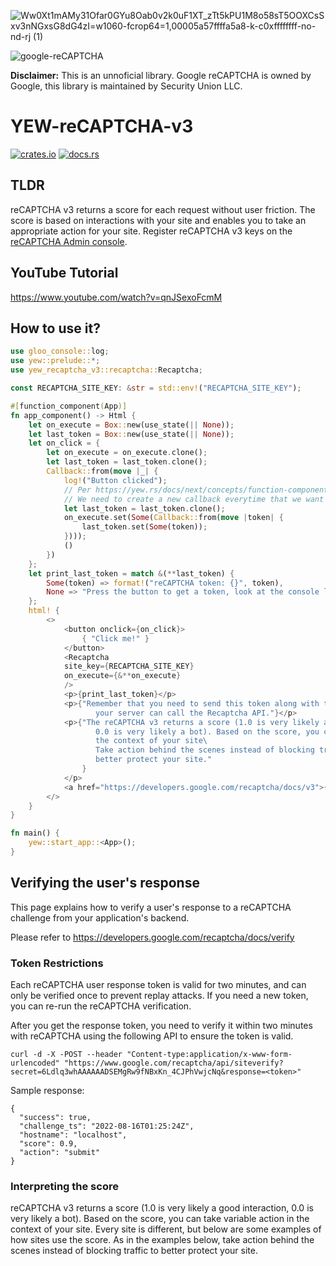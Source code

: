![Ww0Xt1mAMy31Ofar0GYu8Oab0v2k0uF1XT_zTt5kPU1M8o58sT5OOXCsSxv3nNGxsG8dG4zI=w1060-fcrop64=1,00005a57ffffa5a8-k-c0xffffffff-no-nd-rj (1)](https://user-images.githubusercontent.com/1176339/155262320-ce1406f0-d35d-418e-a8b9-60b928cceeb2.jpeg)


![google-reCAPTCHA](https://user-images.githubusercontent.com/1176339/184780286-856b249d-01e6-498f-a9af-8486dedbdc16.svg)

**Disclaimer:** This is an unnoficial library. Google reCAPTCHA is owned by Google, this library is maintained by Security Union LLC. 

# YEW-reCAPTCHA-v3

[![crates.io](https://img.shields.io/crates/v/yew-recaptcha-v3.svg)](https://crates.io/crates/yew-recaptcha-v3)
[![docs.rs](https://docs.rs/yew-recaptcha-v3/badge.svg)](https://docs.rs/yew-recaptcha-v3)


## TLDR

reCAPTCHA v3 returns a score for each request without user friction. The score is based on interactions with your site and enables you to take an appropriate action for your site. Register reCAPTCHA v3 keys on the [reCAPTCHA Admin console](https://www.google.com/recaptcha/admin/create). 

## YouTube Tutorial
https://www.youtube.com/watch?v=qnJSexoFcmM

## How to use it?

```rust
use gloo_console::log;
use yew::prelude::*;
use yew_recaptcha_v3::recaptcha::Recaptcha;

const RECAPTCHA_SITE_KEY: &str = std::env!("RECAPTCHA_SITE_KEY");

#[function_component(App)]
fn app_component() -> Html {
    let on_execute = Box::new(use_state(|| None));
    let last_token = Box::new(use_state(|| None));
    let on_click = {
        let on_execute = on_execute.clone();
        let last_token = last_token.clone();
        Callback::from(move |_| {
            log!("Button clicked");
            // Per https://yew.rs/docs/next/concepts/function-components/communication
            // We need to create a new callback everytime that we want Recaptcha to be executed.
            let last_token = last_token.clone();
            on_execute.set(Some(Callback::from(move |token| {
                last_token.set(Some(token));
            })));
            ()
        })
    };
    let print_last_token = match &(**last_token) {
        Some(token) => format!("reCAPTCHA token: {}", token),
        None => "Press the button to get a token, look at the console logs in case that there's an error".to_string()
    };
    html! {
        <>
            <button onclick={on_click}>
                { "Click me!" }
            </button>
            <Recaptcha
            site_key={RECAPTCHA_SITE_KEY}
            on_execute={&**on_execute}
            />
            <p>{print_last_token}</p>
            <p>{"Remember that you need to send this token along with the form values so that \n
                   your server can call the Recaptcha API."}</p>
            <p>{"The reCAPTCHA v3 returns a score (1.0 is very likely a good interaction,\
                   0.0 is very likely a bot). Based on the score, you can take variable action in\
                   the context of your site\
                   Take action behind the scenes instead of blocking traffic to \
                   better protect your site."
                }
            </p>
            <a href="https://developers.google.com/recaptcha/docs/v3">{"Google Documentation"}</a>
        </>
    }
}

fn main() {
    yew::start_app::<App>();
}

```

## Verifying the user's response

This page explains how to verify a user's response to a reCAPTCHA challenge from your application's backend.

Please refer to https://developers.google.com/recaptcha/docs/verify

### Token Restrictions

Each reCAPTCHA user response token is valid for two minutes, and can only be verified once to prevent replay attacks. If you need a new token, you can re-run the reCAPTCHA verification.

After you get the response token, you need to verify it within two minutes with reCAPTCHA using the following API to ensure the token is valid.

```
curl -d -X -POST --header "Content-type:application/x-www-form-urlencoded" "https://www.google.com/recaptcha/api/siteverify?secret=6Ldlq3whAAAAAADSEMgRw9fNBxKn_4CJPhVwjcNq&response=<token>"    
```

Sample response:

```
{
  "success": true,
  "challenge_ts": "2022-08-16T01:25:24Z",
  "hostname": "localhost",
  "score": 0.9,
  "action": "submit"
} 
```

### Interpreting the score

reCAPTCHA v3 returns a score (1.0 is very likely a good interaction, 0.0 is very likely a bot). Based on the score, you can take variable action in the context of your site. Every site is different, but below are some examples of how sites use the score. As in the examples below, take action behind the scenes instead of blocking traffic to better protect your site.

